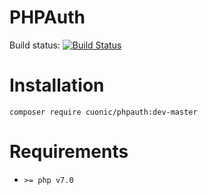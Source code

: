 # PHPAuth

Build status: [![Build Status](https://travis-ci.org/cuonic/PHPAuth.svg?branch=master)](https://travis-ci.org/cuonic/PHPAuth)

# Installation

`composer require cuonic/phpauth:dev-master`

# Requirements

* `>= php v7.0`